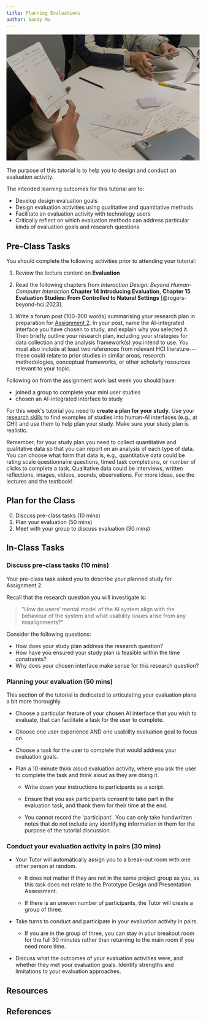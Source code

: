 ```yaml
---
title: Planning Evaluations
author: Sandy Ma
---
```


![We've made some prototypes --- now what? (Week 4 prototype demos from COMP3900 2025)](img/evaluation.jpg)

The purpose of this tutorial is to help you to design and conduct an evaluation activity.

The intended learning outcomes for this tutorial are to:

- Develop design evaluation goals
- Design evaluation activities using qualitative and quantitative methods
- Facilitate an evaluation activity with technology users
- Critically reflect on which evaluation methods can address particular kinds of evaluation goals and research questions

## Pre-Class Tasks

You should complete the following activities prior to attending your
tutorial:

1.  Review the lecture content on **Evaluation**

2.  Read the following chapters from *Interaction Design: Beyond Human-Computer Interaction* **Chapter 14 Introducing Evaluation**, **Chapter 15 Evaluation Studies: From Controlled to Natural Settings** [@rogers-beyond-hci:2023].

3. Write a forum post (100-200 words) summarising your research plan in preparation for [Assignment 2](https://canvas.anu.edu.au/courses/2781/assignments/11550). In your post, name the AI-integrated interface you have chosen to study, and explain why you selected it. Then briefly outline your research plan, including your strategies for data collection and the analysis framework(s) you intend to use. You must also include at least two references from relevant HCI literature---these could relate to prior studies in similar areas, research methodologies, conceptual frameworks, or other scholarly resources relevant to your topic.

Following on from the assignment work last week you should have:

- joined a group to complete your mini user studies
- chosen an AI-integrated interface to study

For this week's tutorial you need to **create a plan for your study**. Use your [research skills](https://scholar.google.com) to find examples of studies into human-AI interfaces (e.g., at CHI) and use them to help plan your study. Make sure your study plan is realistic.

Remember, for your study plan you need to collect quantitative and qualitative data so that you can report on an analysis of each type of data. You can choose what form that data is, e.g., quantitative data could be rating scale questionnaire questions, timed task completions, or number of clicks to complete a task. Qualitative data could be interviews, written reflections, images, videos, sounds, observations. For more ideas, see the lectures and the textbook!

## Plan for the Class

0.  Discuss pre-class tasks (10 mins)
1.  Plan your evaluation (50 mins)
2.  Meet with your group to discuss evaluation (30 mins)

## In-Class Tasks

### Discuss pre-class tasks (10 mins)

Your pre-class task asked you to describe your planned study for Assignment 2. 

Recall that the research question you will investigate is:

> "How do users' mental model of the AI system align with the behaviour of the system and what usability issues arise from any misalignments?"

Consider the following questions: 

- How does your study plan address the research question? 
- How have you ensured your study plan is feasible within the time constraints?
- Why does your chosen interface make sense for this research question?

### Planning your evaluation (50 mins)

This section of the tutorial is dedicated to articulating your evaluation plans a bit more thoroughly. 

- Choose a particular feature of your chosen AI interface that you wish to
  evaluate, that can facilitate a task for the user to complete.

- Choose one user experience AND one usability evaluation goal to
  focus on.

- Choose a task for the user to complete that would address your
  evaluation goals.

<!-- edited up to here 8 Sept 5pm ; gonna plan in comments for the rest for now  - SM -->

<!-- What are you going to do to actually gather your data? Quantitative data: name your sources, design your means of data gathering. Qualitative data: Will there be a script? -->

<!-- Ethical considerations/consent process -->

- Plan a 10-minute think aloud evaluation activity, where you ask
  the user to complete the task and think aloud as they are doing
  it.

  - Write down your instructions to participants as a script.

  - Ensure that you ask participants consent to take part in the
    evaluation task, and thank them for their time at the end.

  - You cannot record the 'participant'. You can only take
    handwritten notes that do not include any identifying
    information in them for the purpose of the tutorial discussion.

<!-- Planning analysis? Last week we did thematic analysis; week before that we did some SUS quantitative analysis; discuss in pairs what kind of analysis you are planning to do and why; consider why your chosen analysis is appropriate within the context of your research -->

### Conduct your evaluation activity in pairs (30 mins)


<!-- Meet with your group, discuss each of your evaluation plans, DECIDE ON TIME/PLACE WHEN YOU WILL CONDUCT YOUR DATA GATHERING!!!! It could be the drop in immediately after your tutorial! -->
- Your Tutor will automatically assign you to a break-out room with
  one other person at random.

  - It does not matter if they are not in the same project group as
    you, as this task does not relate to the Prototype Design and
    Presentation Assessment.

  - If there is an uneven number of participants, the Tutor will
    create a group of three.

- Take turns to conduct and participate in your evaluation activity
  in pairs.

  - If you are in the group of three, you can stay in your breakout
    room for the full 30 minutes rather than returning to the main
    room if you need more time.

- Discuss what the outcomes of your evaluation activities were, and
  whether they met your evaluation goals. Identify strengths and
  limitations to your evaluation approaches.




## Resources



## References
